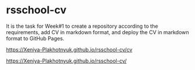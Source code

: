 # rsschool-cv
It is the task for Week#1 to create a repository according to the requirements, add CV in markdown format, and deploy the CV in markdown format to GitHub Pages.

https://Xeniya-Plakhotnyuk.github.io/rsschool-cv/cv

https://Xeniya-Plakhotnyuk.github.io/rsschool-cv/
